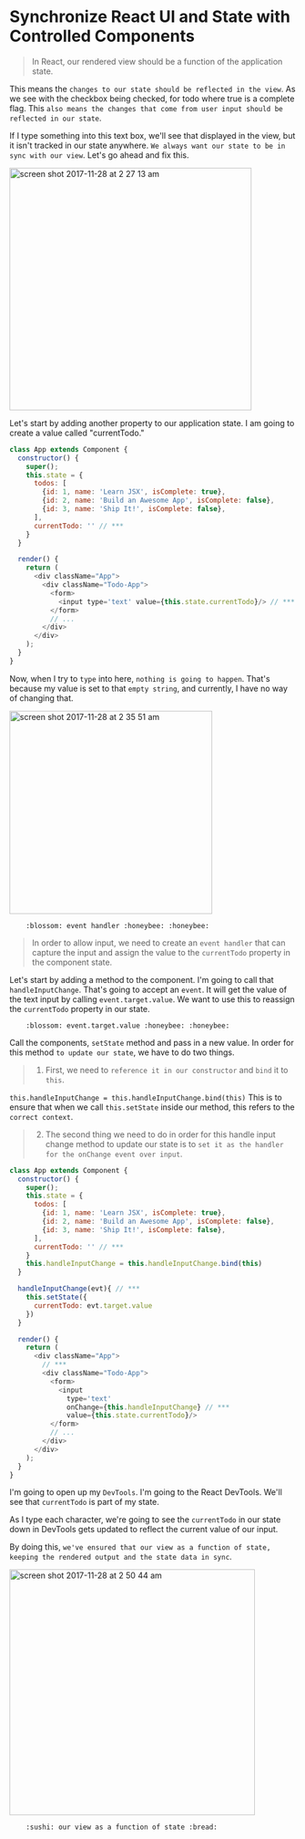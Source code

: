 # Synchronize React UI and State with Controlled Components

> In React, our rendered view should be a function of the application state.

This means the `changes to our state should be reflected in the view`. As we see with the checkbox being checked, for todo where true is a complete flag. This `also means the changes that come from user input should be reflected in our state`.

If I type something into this text box, we'll see that displayed in the view, but it isn't tracked in our state anywhere. `We always want our state to be in sync with our view`. Let's go ahead and fix this.

<img width="425" alt="screen shot 2017-11-28 at 2 27 13 am" src="https://user-images.githubusercontent.com/5876481/33314867-c0e908a2-d3e3-11e7-9c5a-1109b6045810.png">

Let's start by adding another property to our application state. I am going to create a value called "currentTodo."

```javascript
class App extends Component {
  constructor() {
    super();
    this.state = {
      todos: [
        {id: 1, name: 'Learn JSX', isComplete: true},
        {id: 2, name: 'Build an Awesome App', isComplete: false},
        {id: 3, name: 'Ship It!', isComplete: false},
      ],
      currentTodo: '' // ***
    }
  }

  render() {
    return (
      <div className="App"> 
        <div className="Todo-App">
          <form>
            <input type='text' value={this.state.currentTodo}/> // ***
          </form>
          // ...
        </div>
      </div>
    );
  }
}
```

Now, when I try to `type` into here, `nothing is going to happen`. That's because my value is set to that `empty string`, and currently, I have no way of changing that. 

<img width="356" alt="screen shot 2017-11-28 at 2 35 51 am" src="https://user-images.githubusercontent.com/5876481/33315214-e400e84a-d3e4-11e7-9ccd-986d8a1f724c.png">

        :blossom: event handler :honeybee: :honeybee:

> In order to allow input, we need to create an `event handler` that can capture the input and assign the value to the `currentTodo` property in the component state.

Let's start by adding a method to the component. I'm going to call that `handleInputChange`. That's going to accept an `event`. It will get the value of the text input by calling `event.target.value`. We want to use this to reassign the `currentTodo` property in our state.

        :blossom: event.target.value :honeybee: :honeybee:
        
Call the components, `setState` method and pass in a new value. In order for this method `to update our state`, we have to do two things. 

> 1. First, we need to `reference it in our constructor` and `bind` it to `this`.

`this.handleInputChange = this.handleInputChange.bind(this)` This is to ensure that when we call `this.setState` inside our method, this refers to the `correct context`.

> 2. The second thing we need to do in order for this handle input change method to update our state is to `set it as the handler for the onChange event over input`.

```javascript
class App extends Component {
  constructor() {
    super();
    this.state = {
      todos: [
        {id: 1, name: 'Learn JSX', isComplete: true},
        {id: 2, name: 'Build an Awesome App', isComplete: false},
        {id: 3, name: 'Ship It!', isComplete: false},
      ],
      currentTodo: '' // ***
    }
    this.handleInputChange = this.handleInputChange.bind(this)
  }

  handleInputChange(evt){ // ***
    this.setState({
      currentTodo: evt.target.value
    })
  }

  render() {
    return (
      <div className="App">
        // ***
        <div className="Todo-App">
          <form>
            <input
              type='text'
              onChange={this.handleInputChange} // ***
              value={this.state.currentTodo}/>
          </form>
          // ...
        </div>
      </div>
    );
  }
}
```

I'm going to open up my `DevTools`. I'm going to the React DevTools. We'll see that `currentTodo` is part of my state.

As I type each character, we're going to see the `currentTodo` in our state down in DevTools gets updated to reflect the current value of our input.

By doing this, `we've ensured that our view as a function of state, keeping the rendered output and the state data in sync`.

<img width="431" alt="screen shot 2017-11-28 at 2 50 44 am" src="https://user-images.githubusercontent.com/5876481/33315956-09115f3c-d3e7-11e7-912b-193a40ea7e10.png">

        :sushi: our view as a function of state :bread:
     
